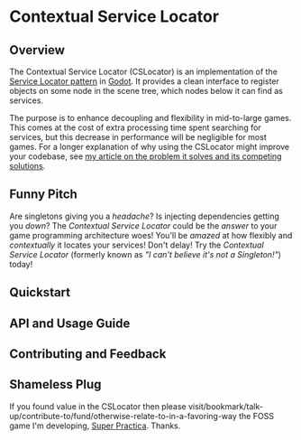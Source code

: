 
# Contextual Service Locator

## Overview

The Contextual Service Locator (CSLocator) is an implementation of the [Service Locator pattern](https://gameprogrammingpatterns.com/service-locator.html) in [Godot](https://godotengine.org/). It provides a clean interface to register objects on some node in the scene tree, which nodes below it can find as services.

The purpose is to enhance decoupling and flexibility in mid-to-large games. This comes at the cost of extra processing time spent searching for services, but this decrease in performance will be negligible for most games. For a longer explanation of why using the CSLocator might improve your codebase, see [my article on the problem it solves and its competing solutions](https://codeberg.org/svetogam/ContextualServiceLocator/wiki/Problem-and-Solutions).


## Funny Pitch

Are singletons giving you a *headache*? Is injecting dependencies getting you *down*? The *Contextual Service Locator* could be the *answer* to your game programming architecture woes! You'll be *amazed* at how flexibly and *contextually* it locates your services! Don't delay! Try the *Contextual Service Locator* (formerly known as *"I can't believe it's not a Singleton!"*) today!


## Quickstart


## API and Usage Guide


## Contributing and Feedback


## Shameless Plug

If you found value in the CSLocator then please visit/bookmark/talk-up/contribute-to/fund/otherwise-relate-to-in-a-favoring-way the FOSS game I'm developing, [Super Practica](https://codeberg.org/superpractica/superpractica). Thanks.

